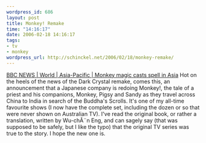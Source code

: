 ```yaml
--- 
wordpress_id: 686
layout: post
title: Monkey! Remake
time: "14:16:17"
date: 2006-02-18 14:16:17
tags: 
- tv
- monkey
wordpress_url: http://schinckel.net/2006/02/18/monkey-remake/
---
```

[BBC NEWS | World | Asia-Pacific | Monkey magic casts spell in Asia][1] Hot on the heels of the news of the Dark Crystal remake, comes this, an announcement that a Japanese company is redoing Monkey!, the tale of a priest and his companions, Monkey, Pigsy and Sandy as they travel across China to India in search of the Buddha's Scrolls. It's one of my all-time favourite shows (I now have the complete set, including the dozen or so that were never shown on Australian TV). I've read the original book, or rather a translation, written by Wu-chÃ¨n Eng, and can sagely say (that was supposed to be safely, but I like the typo) that the original TV series was true to the story. I hope the new one is. 

   [1]: http://news.bbc.co.uk/1/hi/world/asia-pacific/4715788.stm

